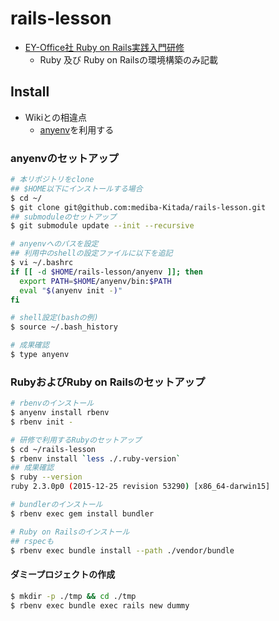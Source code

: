 rails-lesson
====

- [EY-Office社 Ruby on Rails実践入門研修](https://redmine.ey-office.net/projects/rails/wiki/InstallRailsMac)
	- Ruby 及び Ruby on Railsの環境構築のみ記載 

## Install

- Wikiとの相違点
	- [anyenv](https://github.com/riywo/anyenv)を利用する

### anyenvのセットアップ

```bash
# 本リポジトリをclone
## $HOME以下にインストールする場合
$ cd ~/
$ git clone git@github.com:mediba-Kitada/rails-lesson.git
## submoduleのセットアップ
$ git submodule update --init --recursive

# anyenvへのパスを設定
## 利用中のshellの設定ファイルに以下を追記
$ vi ~/.bashrc
if [[ -d $HOME/rails-lesson/anyenv ]]; then
  export PATH=$HOME/anyenv/bin:$PATH
  eval "$(anyenv init -)"
fi

# shell設定(bashの例)
$ source ~/.bash_history

# 成果確認
$ type anyenv
```

### RubyおよびRuby on Railsのセットアップ

```bash
# rbenvのインストール
$ anyenv install rbenv
$ rbenv init -

# 研修で利用するRubyのセットアップ
$ cd ~/rails-lesson
$ rbenv install `less ./.ruby-version`
## 成果確認
$ ruby --version
ruby 2.3.0p0 (2015-12-25 revision 53290) [x86_64-darwin15]

# bundlerのインストール
$ rbenv exec gem install bundler

# Ruby on Railsのインストール
## rspecも
$ rbenv exec bundle install --path ./vendor/bundle
```

#### ダミープロジェクトの作成

```bash
$ mkdir -p ./tmp && cd ./tmp
$ rbenv exec bundle exec rails new dummy
```
